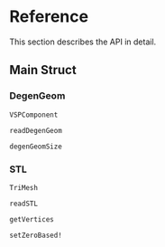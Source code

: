 # Reference

This section describes the API in detail.

## Main Struct

### DegenGeom
```@docs
VSPComponent
```

```@docs
readDegenGeom
```

```@docs
degenGeomSize
```

### STL
```@docs
TriMesh
```

```@docs
readSTL
```

```@docs
getVertices
```

```@docs
setZeroBased!
```
